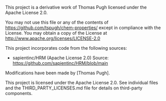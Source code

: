 This project is a derivative work of Thomas Pugh licensed under the Apache License 2.0.

You may not use this file or any of the contents of https://github.com/tspugh/chem-properties/ except in compliance with the License.
You may obtain a copy of the License at http://www.apache.org/licenses/LICENSE-2.0


This project incorporates code from the following sources:

- sapientinc/HRM (Apache License 2.0)
  Source: https://github.com/sapientinc/HRM/blob/main

Modifications have been made by [Thomas Pugh].

This project is licensed under the Apache License 2.0.
See individual files and the THIRD_PARTY_LICENSES.md file for details on third-party components.
